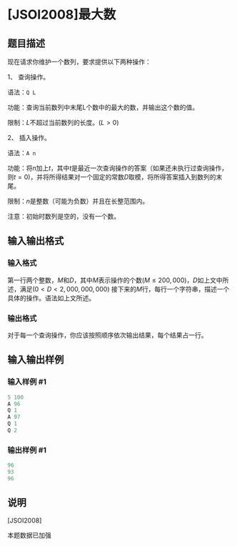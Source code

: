 # [JSOI2008]最大数

## 题目描述

现在请求你维护一个数列，要求提供以下两种操作：

1、 查询操作。

语法：`Q L`

功能：查询当前数列中末尾L个数中的最大的数，并输出这个数的值。

限制：$L$不超过当前数列的长度。$(L > 0)$

2、 插入操作。

语法：`A n`

功能：将$n$加上$t$，其中$t$是最近一次查询操作的答案（如果还未执行过查询操作，则$t=0$)，并将所得结果对一个固定的常数$D$取模，将所得答案插入到数列的末尾。

限制：$n$是整数（可能为负数）并且在长整范围内。

注意：初始时数列是空的，没有一个数。

## 输入输出格式

### 输入格式

第一行两个整数，$M$和$D$，其中$M$表示操作的个数$(M \le 200,000)$，$D$如上文中所述，满足$(0<D<2,000,000,000)$ 接下来的$M$行，每行一个字符串，描述一个具体的操作。语法如上文所述。 

### 输出格式

对于每一个查询操作，你应该按照顺序依次输出结果，每个结果占一行。

## 输入输出样例

### 输入样例 #1

```cpp
5 100
A 96
Q 1
A 97
Q 1
Q 2

```
### 输出样例 #1

```cpp
96
93
96

```
## 说明

[JSOI2008]

本题数据已加强

